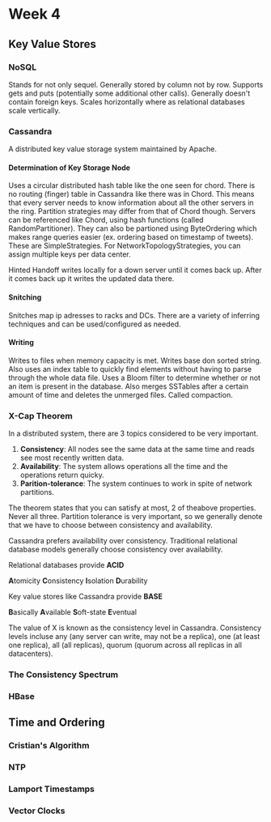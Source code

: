 # Week 4

## Key Value Stores

### NoSQL

Stands for not only sequel. Generally stored by column not by row. Supports gets and puts (potentially some additional other calls). Generally doesn't contain foreign keys. Scales horizontally where as relational databases scale vertically.

### Cassandra

A distributed key value storage system maintained by Apache. 

#### Determination of Key Storage Node

Uses a circular distributed hash table like the one seen for chord. There is no routing (finger) table in Cassandra like there was in Chord. This means that every server needs to know information about all the other servers in the ring. Partition strategies may differ from that of Chord though. Servers can be referenced like Chord, using hash functions (called RandomPartitioner). They can also be partioned using ByteOrdering which makes range queries easier (ex. ordering based on timestamp of tweets). These are SimpleStrategies. For NetworkTopologyStrategies, you can assign multiple keys per data center.

Hinted Handoff writes locally for a down server until it comes back up. After it comes back up it writes the updated data there.

#### Snitching

Snitches map ip adresses to racks and DCs. There are a variety of inferring techniques and can be used/configured as needed.

#### Writing

Writes to files when memory capacity is met. Writes base don sorted string. Also uses an index table to quickly find elements without having to parse through the whole data file. Uses a Bloom filter to determine whether or not an item is present in the database. Also merges SSTables after a certain amount of time and deletes the unmerged files. Called compaction.

### X-Cap Theorem

In a distributed system, there are 3 topics considered to be very important.

1. **Consistency**: All nodes see the same data at the same time and reads see most recently written data.
2. **Availability**: The system allows operations all the time and the operations return quicky.
3. **Parition-tolerance**: The system continues to work in spite of network partitions.

The theorem states that you can satisfy at most, 2 of theabove properties. Never all three. Partition tolerance is very important, so we generally denote that we have to choose between consistency and availability.

Cassandra prefers availability over consistency. Traditional relational database models generally choose consistency over availability.

Relational databases provide **ACID**

**A**tomicity
**C**onsistency
**I**solation
**D**urability

Key value stores like Cassandra provide **BASE**

**B**asically
**A**vailable
**S**oft-state
**E**ventual

The value of X is known as the consistency level in Cassandra. Consistency levels incluse any (any server can write, may not be a replica), one (at least one replica), all (all replicas), quorum (quorum across all replicas in all datacenters). 

### The Consistency Spectrum

### HBase

## Time and Ordering

### Cristian's Algorithm

### NTP

### Lamport Timestamps

### Vector Clocks
